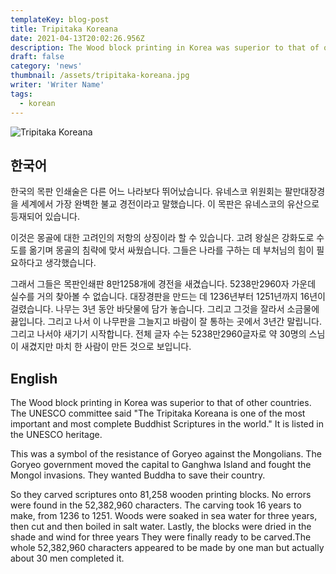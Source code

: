 ```yaml
---
templateKey: blog-post
title: Tripitaka Koreana
date: 2021-04-13T20:02:26.956Z
description: The Wood block printing in Korea was superior to that of other countries. The UNESCO committee said "The Tripitaka Koreana is one of the most important and most complete Buddhist Scriptures in the world." It is listed in the UNESCO heritage.
draft: false
category: 'news'
thumbnail: /assets/tripitaka-koreana.jpg
writer: 'Writer Name'
tags:
  - korean
---
```


![Tripitaka Koreana](/assets/tripitaka-koreana.jpg 'Tripitaka Koreana')

## 한국어

한국의 목판 인쇄술은 다른 어느 나라보다 뛰어났습니다. 유네스코 위원회는 팔만대장경을 세계에서 가장 완벽한 불교 경전이라고 말했습니다. 이 목판은 유네스코의 유산으로 등재되어 있습니다.

이것은 몽골에 대한 고려인의 저항의 상징이라 할 수 있습니다. 고려 왕실은 강화도로 수도를 옮기며 몽골의 침략에 맞서 싸웠습니다. 그들은 나라를 구하는 데 부처님의 힘이 필요하다고 생각했습니다.

그래서 그들은 목판인쇄판 8만1258개에 경전을 새겼습니다. 5238만2960자 가운데 실수를 거의 찾아볼 수 없습니다. 대장경판을 만드는 데 1236년부터 1251년까지 16년이 걸렸습니다. 나무는 3년 동안 바닷물에 담가 놓습니다. 그리고 그것을 잘라서 소금물에 끓입니다. 그리고 나서 이 나무판을 그늘지고 바람이 잘 통하는 곳에서 3년간 말립니다. 그리고 나서야 새기기 시작합니다. 전체 글자 수는 5238만2960글자로 약 30명의 스님이 새겼지만 마치 한 사람이 만든 것으로 보입니다.

## English

The Wood block printing in Korea was superior to that of other countries. The UNESCO committee said "The Tripitaka Koreana is one of the most important and most complete Buddhist Scriptures in the world." It is listed in the UNESCO heritage.

This was a symbol of the resistance of Goryeo against the Mongolians. The Goryeo government moved the capital to Ganghwa Island and fought the Mongol invasions. They wanted Buddha to save their country.

So they carved scriptures onto 81,258 wooden printing blocks. No errors were found in the 52,382,960 characters. The carving took 16 years to make, from 1236 to 1251. Woods were soaked in sea water for three years, then cut and then boiled in salt water. Lastly, the blocks were dried in the shade and wind for three years They were finally ready to be carved.The whole 52,382,960 characters appeared to be made by one man but actually about 30 men completed it.
